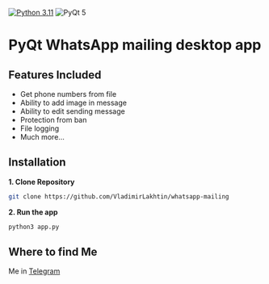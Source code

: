 [![Python 3.11](https://img.shields.io/badge/Python-3.11-blue?style=for-the-badge&logo=python&logoColor=blue)](https://www.python.org/downloads/release/python-3110/)
![PyQt 5](https://img.shields.io/badge/PyQt5-yellow?style=for-the-badge&logo=pyqt5)

# PyQt WhatsApp mailing desktop app
## Features Included
- Get phone numbers from file  
- Ability to add image in message
- Ability to edit sending message
- Protection from ban
- File logging 
- Much more...

## Installation

**1. Сlone Repository**
```sh
git clone https://github.com/VladimirLakhtin/whatsapp-mailing

```
**2. Run the app**
```sh
python3 app.py
```

## Where to find Me
Me in [Telegram](https://t.me/yummy_lvl)
